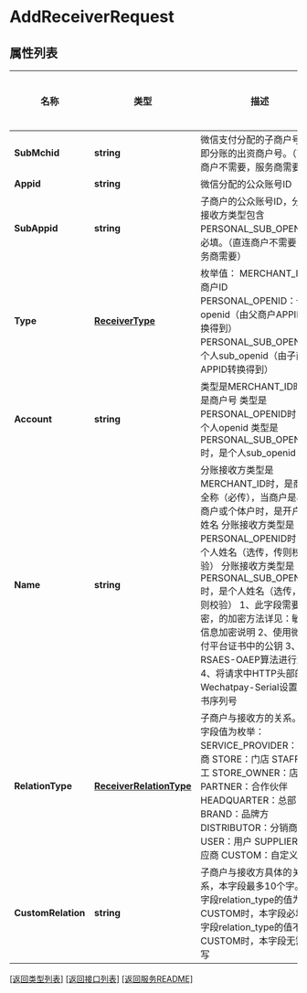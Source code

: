 # AddReceiverRequest

## 属性列表

名称 | 类型 | 描述 | 补充说明
------------ | ------------- | ------------- | -------------
**SubMchid** | **string** | 微信支付分配的子商户号，即分账的出资商户号。（直连商户不需要，服务商需要） | [可选] 
**Appid** | **string** | 微信分配的公众账号ID | 
**SubAppid** | **string** | 子商户的公众账号ID，分账接收方类型包含PERSONAL_SUB_OPENID时必填。（直连商户不需要，服务商需要） | [可选] 
**Type** | [**ReceiverType**](ReceiverType.md) | 枚举值： MERCHANT_ID：商户ID PERSONAL_OPENID：个人openid（由父商户APPID转换得到） PERSONAL_SUB_OPENID：个人sub_openid（由子商户APPID转换得到） | 
**Account** | **string** | 类型是MERCHANT_ID时，是商户号 类型是PERSONAL_OPENID时，是个人openid 类型是PERSONAL_SUB_OPENID时，是个人sub_openid | 
**Name** | **string** | 分账接收方类型是MERCHANT_ID时，是商户全称（必传），当商户是小微商户或个体户时，是开户人姓名 分账接收方类型是PERSONAL_OPENID时，是个人姓名（选传，传则校验） 分账接收方类型是PERSONAL_SUB_OPENID时，是个人姓名（选传，传则校验） 1、此字段需要加密，的加密方法详见：敏感信息加密说明 2、使用微信支付平台证书中的公钥 3、使用RSAES-OAEP算法进行加密 4、将请求中HTTP头部的Wechatpay-Serial设置为证书序列号 | [可选] 
**RelationType** | [**ReceiverRelationType**](ReceiverRelationType.md) | 子商户与接收方的关系。 本字段值为枚举： SERVICE_PROVIDER：服务商 STORE：门店  STAFF：员工 STORE_OWNER：店主 PARTNER：合作伙伴 HEADQUARTER：总部 BRAND：品牌方 DISTRIBUTOR：分销商 USER：用户 SUPPLIER：供应商 CUSTOM：自定义 | 
**CustomRelation** | **string** | 子商户与接收方具体的关系，本字段最多10个字。  当字段relation_type的值为CUSTOM时，本字段必填 当字段relation_type的值不为CUSTOM时，本字段无需填写 | [可选] 

[\[返回类型列表\]](README.md#类型列表)
[\[返回接口列表\]](README.md#接口列表)
[\[返回服务README\]](README.md)


